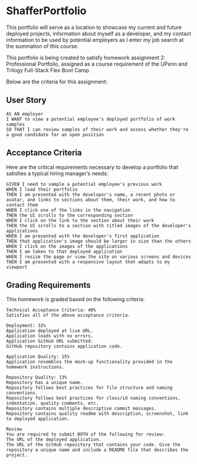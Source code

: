 # ShafferPortfolio

This portfolio will serve as a location to showcase my current and future deployed projects, information about myself as a developer, and my contact information to be used by potential employers as I enter my job search at the summation of this course. 

This portfolio is being created to satisfy homework assignment 2: Professional Portfolio, assigned as a course requirement of the UPenn and Trilogy Full-Stack Flex Boot Camp. 

Below are the criteria for this assignment:

## User Story

```
AS AN employer
I WANT to view a potential employee's deployed portfolio of work samples
SO THAT I can review samples of their work and assess whether they're a good candidate for an open position
```


## Acceptance Criteria

Here are the critical requirements necessary to develop a portfolio that satisfies a typical hiring manager’s needs:

```
GIVEN I need to sample a potential employee's previous work
WHEN I load their portfolio
THEN I am presented with the developer's name, a recent photo or avatar, and links to sections about them, their work, and how to contact them
WHEN I click one of the links in the navigation
THEN the UI scrolls to the corresponding section
WHEN I click on the link to the section about their work
THEN the UI scrolls to a section with titled images of the developer's applications
WHEN I am presented with the developer's first application
THEN that application's image should be larger in size than the others
WHEN I click on the images of the applications
THEN I am taken to that deployed application
WHEN I resize the page or view the site on various screens and devices
THEN I am presented with a responsive layout that adapts to my viewport
```
## Grading Requirements

This homework is graded based on the following criteria:

```
Technical Acceptance Criteria: 40%
Satisfies all of the above acceptance criteria.

Deployment: 32%
Application deployed at live URL.
Application loads with no errors.
Application GitHub URL submitted.
GitHub repository contains application code.

Application Quality: 15%
Application resembles the mock-up functionality provided in the homework instructions.

Repository Quality: 13%
Repository has a unique name.
Repository follows best practices for file structure and naming conventions.
Repository follows best practices for class/id naming conventions, indentation, quality comments, etc.
Repository contains multiple descriptive commit messages.
Repository contains quality readme with description, screenshot, link to deployed application.

Review
You are required to submit BOTH of the following for review:
The URL of the deployed application.
The URL of the GitHub repository that contains your code. Give the repository a unique name and include a README file that describes the project.
```

